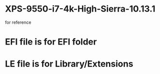 # XPS-9550-i7-4k-High-Sierra-10.13.1
for reference
# EFI file is for EFI folder
# LE file is for Library/Extensions
